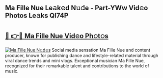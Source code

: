 ## Ma Fille Nue Le𝚊k𝚎d N𝚞𝚍e - Part-YWw Vid𝚎o Photos Le𝚊ks QI74P

# <h2><a href="http://fb4vzi.evod.top/?m=Ma+Fille+Nue">🔗 👉🔴 Ma Fille Nue Vid𝚎o Ph𝚘t𝚘s</a></h2>

[![Ma Fille Nue N𝚞d𝚎s](https://i.imgur.com/8V9OHl7.gif)](http://fb4vzi.evod.top/?m=Ma+Fille+Nue)
Social media sensation Ma Fille Nue and content producer, known for publishing dance and lifestyle-related material through viral dance trends and mini vlogs. Exceptional musician Ma Fille Nue, recognized for their remarkable talent and contributions to the world of music. 
